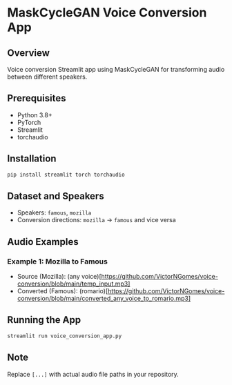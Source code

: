# MaskCycleGAN Voice Conversion App

## Overview
Voice conversion Streamlit app using MaskCycleGAN for transforming audio between different speakers.

## Prerequisites
- Python 3.8+
- PyTorch
- Streamlit
- torchaudio

## Installation
```bash
pip install streamlit torch torchaudio
```

## Dataset and Speakers
- Speakers: `famous`, `mozilla`
- Conversion directions: `mozilla` → `famous` and vice versa

## Audio Examples

### Example 1: Mozilla to Famous
- Source (Mozilla): (any voice)[https://github.com/VictorNGomes/voice-conversion/blob/main/temp_input.mp3]
- Converted (Famous): (romario)[https://github.com/VictorNGomes/voice-conversion/blob/main/converted_any_voice_to_romario.mp3]


## Running the App
```bash
streamlit run voice_conversion_app.py
```

## Note
Replace `[...]` with actual audio file paths in your repository.
